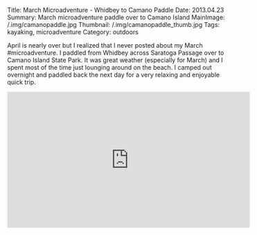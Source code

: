 Title: March Microadventure - Whidbey to Camano Paddle
Date: 2013.04.23
Summary: March microadventure paddle over to Camano Island
MainImage: /.img/camanopaddle.jpg
Thumbnail: /.img/camanopaddle_thumb.jpg
Tags: kayaking, microadventure
Category: outdoors

April is nearly over but I realized that I never posted about my March #microadventure. I paddled from Whidbey across Saratoga Passage over to Camano Island State Park. It was great weather (especially for March) and I spent most of the time just lounging around on the beach. I camped out overnight and paddled back the next day for a very relaxing and enjoyable quick trip.

<p>
<iframe width="560" height="315" src="https://www.youtube.com/embed/vrwmtQI9YRA?rel=0" frameborder="0" allow="accelerometer; autoplay; encrypted-media; gyroscope; picture-in-picture" allowfullscreen></iframe>
</p>
